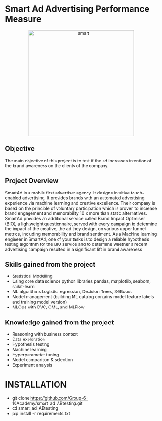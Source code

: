 # Smart Ad Advertising Performance Measure 
<p align="center">
  <img src="dataOLD/SMART-MARKETING-visual.png" width="350" alt="smart">
</p>

## Objective 
The main objective of this project is to test if the ad increases intention of the brand awareness on the clients of the company. 
## Project Overview
SmartAd is a mobile first advertiser agency. It designs intuitive touch-enabled advertising. It provides brands with an automated advertising experience via machine learning and creative excellence. Their company is based on the principle of voluntary participation which is proven to increase brand engagement and memorability 10 x more than static alternatives. SmartAd provides an additional service called Brand Impact Optimiser (BIO), a lightweight questionnaire, served with every campaign to determine the impact of the creative, the ad they design, on various upper funnel metrics, including memorability and brand sentiment. As a Machine learning engineer in SmartAd, one of your tasks is to design a reliable hypothesis testing algorithm for the BIO service and to determine whether a recent advertising campaign resulted in a significant lift in brand awareness
## Skills gained from the project
- Statistical Modelling
- Using core data science python libraries pandas, matplotlib, seaborn, scikit-learn 
- ML algorithms Logistic regression, Decision Trees, XGBoost
- Model management (building ML catalog contains model feature labels and training model version)
- MLOps  with DVC, CML, and MLFlow
## Knowledge gained from the project 
- Reasoning with business context
- Data exploration
- Hypothesis testing
- Machine learning 
- Hyperparameter tuning
- Model comparison & selection
- Experiment analysis

# INSTALLATION
* git clone https://github.com/Group-6-10Academy/smart_ad_ABtesting.git
* cd smart_ad_ABtesting
* pip install -r requirements.txt

